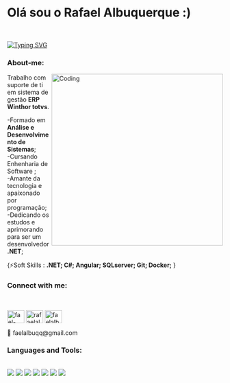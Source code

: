 # Olá sou o Rafael Albuquerque :)
<br>

<a href="https://git.io/typing-svg"><img src="https://readme-typing-svg.herokuapp.com?font=JetBrains+Mono&size=24&pause=1000&color=5C697B&random=false&width=435&lines=👨‍🎓Analista+de+Sistemas;💻Desenvolvedor+.NET+C%23" alt="Typing SVG" /></a>

<h3 align="left">About-me:</h3>

<img align="right" alt="Coding" width="400" src="https://user-images.githubusercontent.com/74038190/229223263-cf2e4b07-2615-4f87-9c38-e37600f8381a.gif">

Trabalho com suporte de ti em sistema de gestão **ERP Winthor totvs**.

-Formado em **Análise e Desenvolvimento de Sistemas**;                
-Cursando Enhenharia de Software ;            
-Amante da tecnologia e apaixonado por programação;               
-Dedicando os estudos e aprimorando para ser um desenvolvedor **.NET**;           

{⚡Soft Skills : 
**.NET; C#; Angular; SQLserver; Git; Docker;**
}
  
  
<h3 align="left">Connect with me:</h3>
<br>
<p align="left">
<a href="https://linkedin.com/in/fael-albuqq" target="blank"><img align="center" src="https://raw.githubusercontent.com/rahuldkjain/github-profile-readme-generator/master/src/images/icons/Social/linked-in-alt.svg" alt="fael-albuqq" height="30" width="40" /></a>
<a href="https://fb.com/rafaelalbuqq" target="blank"><img align="center" src="https://raw.githubusercontent.com/rahuldkjain/github-profile-readme-generator/master/src/images/icons/Social/facebook.svg" alt="rafaelalbuqq" height="30" width="40" /></a>
<a href="https://instagram.com/faelalbuqq" target="blank"><img align="center" src="https://raw.githubusercontent.com/rahuldkjain/github-profile-readme-generator/master/src/images/icons/Social/instagram.svg" alt="faelalbuqq" height="30" width="40" /></a></p>
📧 faelalbuqq@gmail.com
  
<h3 align="left">Languages and Tools:</h3>
<br>
<a href="https://skillicons.dev"><img src="https://img.shields.io/badge/HTML5-E34F26?style=for-the-badge&logo=html5&logoColor=white" /></a>
<a href="https://skillicons.dev"><img src="https://img.shields.io/badge/CSS3-1572B6?style=for-the-badge&logo=css3&logoColor=white" /></a>
<a href="https://skillicons.dev"><img src="https://img.shields.io/badge/JavaScript-F7DF1E?style=for-the-badge&logo=javascript&logoColor=black" /></a>
<a href="https://skillicons.dev"> <img src="https://img.shields.io/badge/.NET-5C2D91?style=for-the-badge&logo=.net&logoColor=white" /></a>
<a href="https://skillicons.dev"> <img src="https://img.shields.io/badge/C%23-239120?style=for-the-badge&logo=c-sharp&logoColor=white" /></a>
<a href="https://skillicons.dev"> <img src="https://img.shields.io/badge/MySQL-00000F?style=for-the-badge&logo=mysql&logoColor=white" /></a>
<a href="https://skillicons.dev"> <img src="https://img.shields.io/badge/GitLab-330F63?style=for-the-badge&logo=gitlab&logoColor=white" /></a>




  
  


  
